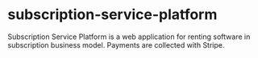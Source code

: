 # subscription-service-platform
Subscription Service Platform is a web application for renting software in subscription business model. Payments are collected with Stripe.
